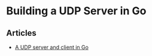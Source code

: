 # Building a UDP Server in Go

## Articles
- [A UDP server and client in Go](https://ops.tips/blog/udp-client-and-server-in-go/#sending-udp-packets-using-go)